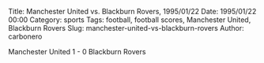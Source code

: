 Title: Manchester United vs. Blackburn Rovers, 1995/01/22
Date: 1995/01/22 00:00
Category: sports
Tags: football, football scores, Manchester United, Blackburn Rovers
Slug: manchester-united-vs-blackburn-rovers
Author: carbonero


Manchester United 1 - 0 Blackburn Rovers
